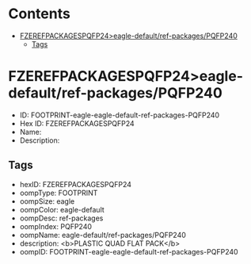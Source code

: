 



Contents
========

* [FZEREFPACKAGESPQFP24>eagle-default/ref-packages/PQFP240](#fzerefpackagespqfp24eagle-defaultref-packagespqfp240)
	* [Tags](#tags)

# FZEREFPACKAGESPQFP24>eagle-default/ref-packages/PQFP240

- ID: FOOTPRINT-eagle-eagle-default-ref-packages-PQFP240
- Hex ID: FZEREFPACKAGESPQFP24
- Name: 
- Description: 

## Tags

- hexID: FZEREFPACKAGESPQFP24
- oompType: FOOTPRINT
- oompSize: eagle
- oompColor: eagle-default
- oompDesc: ref-packages
- oompIndex: PQFP240
- oompName: eagle-default/ref-packages/PQFP240
- description: &lt;b&gt;PLASTIC QUAD FLAT PACK&lt;/b&gt;
- oompID: FOOTPRINT-eagle-eagle-default-ref-packages-PQFP240
